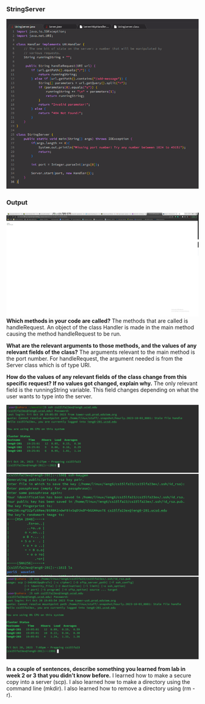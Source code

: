 ### **StringServer**
![stringserver](lab2ss/stringserver.PNG)
### **Output**
![lab](lab2ss/lab2.PNG)
**Which methods in your code are called?**
The methods that are called is handleRequest. An object of the class Handler is made in the main method causing the method handleRequest to be run. 

**What are the relevant arguments to those methods, and the values of any relevant fields of the class?**
The arguments relevant to the main method is the port number. For handleRequest, the argument needed is from the Server class which is of type URI. 

**How do the values of any relevant fields of the class change from this specific request? If no values got changed, explain why.**
The only relevant field is the runningString variable. This field changes depending on what the user wants to type into the server.

![login](lab2ss/login.PNG)
![keygen](lab2ss/keygen.PNG)
![scp](lab2ss/scp.PNG)

**In a couple of sentences, describe something you learned from lab in week 2 or 3 that you didn’t know before.**
I learned how to make a secure copy into a server (scp). I also learned how to make a directory using the command line (mkdir). I also learned how to remove a directory using (rm -r).

